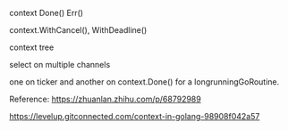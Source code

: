
context
Done()
Err()

context.WithCancel(), WithDeadline() 

context tree

select on multiple channels

one on ticker and another on context.Done() for a longrunningGoRoutine.

Reference:
https://zhuanlan.zhihu.com/p/68792989

https://levelup.gitconnected.com/context-in-golang-98908f042a57



